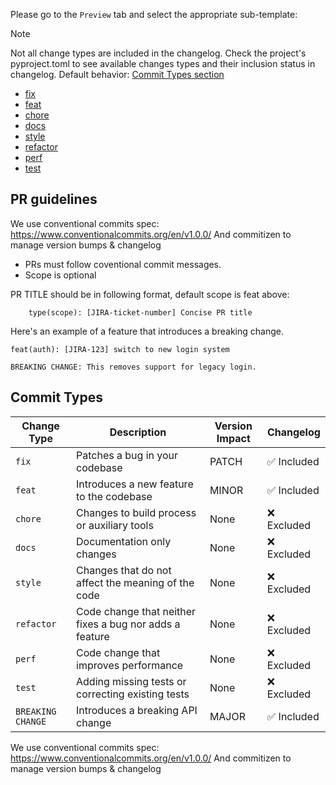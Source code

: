 
Please go to the `Preview` tab and select the appropriate sub-template:

> [!NOTE]
> Not all change types are included in the changelog. Check the project's pyproject.toml to see available changes types and their inclusion status in changelog. Default behavior: [Commit Types section](#commit-types)

* [fix](?title=fix%3A%20%5BJIRA%3AXXX%5D%20%3Cadd-PR-title%3E&expand=1&template=bug_fix.md)
* [feat](?title=feat%3A%20%5BJIRA%3AXXX%5D%20%3Cadd-PR-title%3E&expand=1&template=feature.md)
* [chore](?title=chore%3A%20%5BJIRA%3AXXX%5D%20%3Cadd-PR-title%3E&expand=1&template=other.md)
* [docs](?title=docs%3A%20%5BJIRA%3AXXX%5D%20%3Cadd-PR-title%3E&expand=1&template=other.md)
* [style](?title=style%3A%20%5BJIRA%3AXXX%5D%20%3Cadd-PR-title%3E&expand=1&template=other.md)
* [refactor](?title=refactor%3A%20%5BJIRA%3AXXX%5D%20%3Cadd-PR-title%3E&expand=1&template=other.md)
* [perf](?title=perf%3A%20%5BJIRA%3AXXX%5D%20%3Cadd-PR-title%3E&expand=1&template=other.md)
* [test](?title=test%3A%20%5BJIRA%3AXXX%5D%20%3Cadd-PR-title%3E&expand=1&template=other.md)

## PR guidelines ##
We use conventional commits spec: https://www.conventionalcommits.org/en/v1.0.0/
And commitizen to manage version bumps & changelog
- PRs must follow coventional commit messages.
- Scope is optional

PR TITLE should be in following format, default scope is feat above:
```
    type(scope): [JIRA-ticket-number] Concise PR title
```

Here's an example of a feature that introduces a breaking change.
```
feat(auth): [JIRA-123] switch to new login system

BREAKING CHANGE: This removes support for legacy login.
```

## Commit Types

| Change Type | Description | Version Impact | Changelog |
|------|-------------|----------------|-----------|
| `fix` | Patches a bug in your codebase | PATCH | ✅ Included |
| `feat` | Introduces a new feature to the codebase | MINOR | ✅ Included |
| `chore` | Changes to build process or auxiliary tools | None | ❌ Excluded |
| `docs` | Documentation only changes | None | ❌ Excluded |
| `style` | Changes that do not affect the meaning of the code | None | ❌ Excluded |
| `refactor` | Code change that neither fixes a bug nor adds a feature | None | ❌ Excluded |
| `perf` | Code change that improves performance | None | ❌ Excluded |
| `test` | Adding missing tests or correcting existing tests | None | ❌ Excluded |
| `BREAKING CHANGE` | Introduces a breaking API change | MAJOR | ✅ Included |

We use conventional commits spec: https://www.conventionalcommits.org/en/v1.0.0/
And commitizen to manage version bumps & changelog